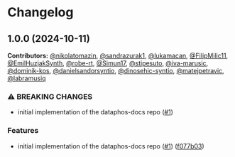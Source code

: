 # Changelog

## 1.0.0 (2024-10-11)

**Contributors:** 
[@nikolatomazin](https://github.com/nikolatomazin),
[@sandrazurak1](https://github.com/sandrazurak1),
[@lukamacan](https://github.com/lukamacan),
[@FilipMilic11](https://github.com/FilipMilic11),
[@EmilHuzjakSynth](https://github.com/EmilHuzjakSynth),
[@robe-rt](https://github.com/robe-rt),
[@Simun17](https://github.com/Simun17),
[@stipesuto](https://github.com/stipesuto),
[@iva-marusic](https://github.com/iva-marusic),
[@dominik-kos](https://github.com/dominik-kos),
[@danielsandorsyntio](https://github.com/danielsandorsyntio),
[@dinosehic-syntio](https://github.com/dinosehic-syntio),
[@matejpetravic](https://github.com/matejpetravic),
[@labramusiq](https://github.com/labramusiq)

### ⚠ BREAKING CHANGES

* initial implementation of the dataphos-docs repo ([#1](https://github.com/dataphos/dataphos-docs/issues/1))

### Features

* initial implementation of the dataphos-docs repo ([#1](https://github.com/dataphos/dataphos-docs/issues/1)) ([f077b03](https://github.com/dataphos/dataphos-docs/commit/f077b03528eb68e9bb4d4bb51c934bae4be2fe1e))
